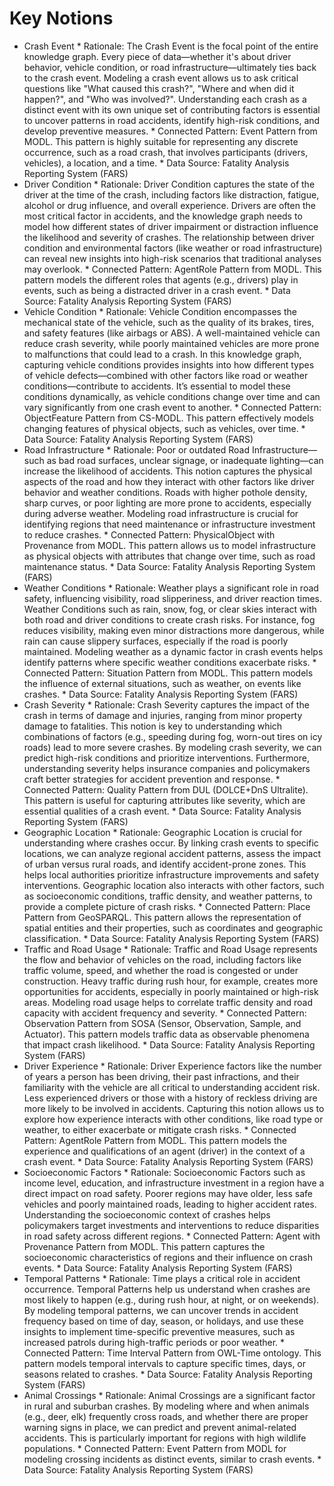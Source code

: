 # Key Notions
* Crash Event
        * Rationale: The Crash Event is the focal point of the entire knowledge graph. Every piece of data—whether it's about driver behavior, vehicle condition, or road infrastructure—ultimately ties back to the crash event. Modeling a crash event allows us to ask critical questions like "What caused this crash?", "Where and when did it happen?", and "Who was involved?". Understanding each crash as a distinct event with its own unique set of contributing factors is essential to uncover patterns in road accidents, identify high-risk conditions, and develop preventive measures.
        * Connected Pattern: Event Pattern from MODL. This pattern is highly suitable for representing any discrete occurrence, such as a road crash, that involves participants (drivers, vehicles), a location, and a time.
        * Data Source: Fatality Analysis Reporting System (FARS)
* Driver Condition
        * Rationale: Driver Condition captures the state of the driver at the time of the crash, including factors like distraction, fatigue, alcohol or drug influence, and overall experience. Drivers are often the most critical factor in accidents, and the knowledge graph needs to model how different states of driver impairment or distraction influence the likelihood and severity of crashes. The relationship between driver condition and environmental factors (like weather or road infrastructure) can reveal new insights into high-risk scenarios that traditional analyses may overlook.
        * Connected Pattern: AgentRole Pattern from MODL. This pattern models the different roles that agents (e.g., drivers) play in events, such as being a distracted driver in a crash event.
        * Data Source: Fatality Analysis Reporting System (FARS)
* Vehicle Condition
        * Rationale: Vehicle Condition encompasses the mechanical state of the vehicle, such as the quality of its brakes, tires, and safety features (like airbags or ABS). A well-maintained vehicle can reduce crash severity, while poorly maintained vehicles are more prone to malfunctions that could lead to a crash. In this knowledge graph, capturing vehicle conditions provides insights into how different types of vehicle defects—combined with other factors like road or weather conditions—contribute to accidents. It’s essential to model these conditions dynamically, as vehicle conditions change over time and can vary significantly from one crash event to another.
        * Connected Pattern: ObjectFeature Pattern from CS-MODL. This pattern effectively models changing features of physical objects, such as vehicles, over time.
        * Data Source: Fatality Analysis Reporting System (FARS)
* Road Infrastructure
        * Rationale: Poor or outdated Road Infrastructure—such as bad road surfaces, unclear signage, or inadequate lighting—can increase the likelihood of accidents. This notion captures the physical aspects of the road and how they interact with other factors like driver behavior and weather conditions. Roads with higher pothole density, sharp curves, or poor lighting are more prone to accidents, especially during adverse weather. Modeling road infrastructure is crucial for identifying regions that need maintenance or infrastructure investment to reduce crashes.
        * Connected Pattern: PhysicalObject with Provenance from MODL. This pattern allows us to model infrastructure as physical objects with attributes that change over time, such as road maintenance status.
        * Data Source: Fatality Analysis Reporting System (FARS)
* Weather Conditions
        * Rationale: Weather plays a significant role in road safety, influencing visibility, road slipperiness, and driver reaction times. Weather Conditions such as rain, snow, fog, or clear skies interact with both road and driver conditions to create crash risks. For instance, fog reduces visibility, making even minor distractions more dangerous, while rain can cause slippery surfaces, especially if the road is poorly maintained. Modeling weather as a dynamic factor in crash events helps identify patterns where specific weather conditions exacerbate risks.
        * Connected Pattern: Situation Pattern from MODL. This pattern models the influence of external situations, such as weather, on events like crashes.
        * Data Source: Fatality Analysis Reporting System (FARS)
* Crash Severity
        * Rationale: Crash Severity captures the impact of the crash in terms of damage and injuries, ranging from minor property damage to fatalities. This notion is key to understanding which combinations of factors (e.g., speeding during fog, worn-out tires on icy roads) lead to more severe crashes. By modeling crash severity, we can predict high-risk conditions and prioritize interventions. Furthermore, understanding severity helps insurance companies and policymakers craft better strategies for accident prevention and response.
        * Connected Pattern: Quality Pattern from DUL (DOLCE+DnS Ultralite). This pattern is useful for capturing attributes like severity, which are essential qualities of a crash event.
        * Data Source: Fatality Analysis Reporting System (FARS)
* Geographic Location
        * Rationale: Geographic Location is crucial for understanding where crashes occur. By linking crash events to specific locations, we can analyze regional accident patterns, assess the impact of urban versus rural roads, and identify accident-prone zones. This helps local authorities prioritize infrastructure improvements and safety interventions. Geographic location also interacts with other factors, such as socioeconomic conditions, traffic density, and weather patterns, to provide a complete picture of crash risks.
        * Connected Pattern: Place Pattern from GeoSPARQL. This pattern allows the representation of spatial entities and their properties, such as coordinates and geographic classification.
        * Data Source: Fatality Analysis Reporting System (FARS)
* Traffic and Road Usage
        * Rationale: Traffic and Road Usage represents the flow and behavior of vehicles on the road, including factors like traffic volume, speed, and whether the road is congested or under construction. Heavy traffic during rush hour, for example, creates more opportunities for accidents, especially in poorly maintained or high-risk areas. Modeling road usage helps to correlate traffic density and road capacity with accident frequency and severity.
        * Connected Pattern: Observation Pattern from SOSA (Sensor, Observation, Sample, and Actuator). This pattern models traffic data as observable phenomena that impact crash likelihood.
        * Data Source: Fatality Analysis Reporting System (FARS)
* Driver Experience
        * Rationale: Driver Experience factors like the number of years a person has been driving, their past infractions, and their familiarity with the vehicle are all critical to understanding accident risk. Less experienced drivers or those with a history of reckless driving are more likely to be involved in accidents. Capturing this notion allows us to explore how experience interacts with other conditions, like road type or weather, to either exacerbate or mitigate crash risks.
        * Connected Pattern: AgentRole Pattern from MODL. This pattern models the experience and qualifications of an agent (driver) in the context of a crash event.
        * Data Source: Fatality Analysis Reporting System (FARS)
* Socioeconomic Factors
        * Rationale: Socioeconomic Factors such as income level, education, and infrastructure investment in a region have a direct impact on road safety. Poorer regions may have older, less safe vehicles and poorly maintained roads, leading to higher accident rates. Understanding the socioeconomic context of crashes helps policymakers target investments and interventions to reduce disparities in road safety across different regions.
        * Connected Pattern: Agent with Provenance Pattern from MODL. This pattern captures the socioeconomic characteristics of regions and their influence on crash events.
        * Data Source: Fatality Analysis Reporting System (FARS)
* Temporal Patterns
        * Rationale: Time plays a critical role in accident occurrence. Temporal Patterns help us understand when crashes are most likely to happen (e.g., during rush hour, at night, or on weekends). By modeling temporal patterns, we can uncover trends in accident frequency based on time of day, season, or holidays, and use these insights to implement time-specific preventive measures, such as increased patrols during high-traffic periods or poor weather.
        * Connected Pattern: Time Interval Pattern from OWL-Time ontology. This pattern models temporal intervals to capture specific times, days, or seasons related to crashes.
        * Data Source: Fatality Analysis Reporting System (FARS)
* Animal Crossings
        * Rationale: Animal Crossings are a significant factor in rural and suburban crashes. By modeling where and when animals (e.g., deer, elk) frequently cross roads, and whether there are proper warning signs in place, we can predict and prevent animal-related accidents. This is particularly important for regions with high wildlife populations.
        * Connected Pattern: Event Pattern from MODL for modeling crossing incidents as distinct events, similar to crash events.
        * Data Source: Fatality Analysis Reporting System (FARS)
